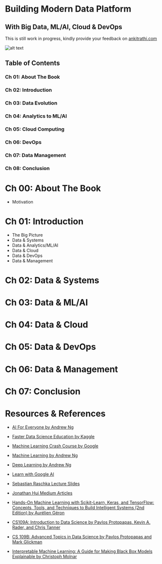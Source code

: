 # Building Modern Data Platform
## With Big Data, ML/AI, Cloud & DevOps

This is still work in progress, kindly provide your feedback on [ankitrathi.com](http://ankitrathi.com/)

![alt text](https://github.com/ankitrathi169/ankitrathi169.github.io/blob/master/Resources/BuildingMDP-CoverComposite.jpg)


## Table of Contents

### Ch 01: About The Book
### Ch 02: Introduction
### Ch 03: Data Evolution
### Ch 04: Analytics to ML/AI
### Ch 05: Cloud Computing
### Ch 06: DevOps
### Ch 07: Data Management
### Ch 08: Conclusion


# Ch 00: About The Book
- Motivation

# Ch 01: Introduction

- The Big Picture
- Data & Systems
- Data & Analytics/ML/AI
- Data & Cloud
- Data & DevOps
- Data & Management

# Ch 02: Data & Systems

# Ch 03: Data & ML/AI

# Ch 04: Data & Cloud

# Ch 05: Data & DevOps

# Ch 06: Data & Management

# Ch 07: Conclusion

# Resources & References

- [AI For Everyone by Andrew Ng](https://www.deeplearning.ai/ai-for-everyone/)

- [Faster Data Science Education by Kaggle](https://www.kaggle.com/learn/overview)

- [Machine Learning Crash Course by Google](https://developers.google.com/machine-learning/crash-course)

- [Machine Learning by Andrew Ng](https://www.coursera.org/learn/machine-learning)

- [Deep Learning by Andrew Ng](https://www.coursera.org/specializations/deep-learning)

- [Learn with Google AI](https://ai.google/education/)

- [Sebastian Raschka Lecture Slides](https://sebastianraschka.com/resources.html)

- [Jonathan Hui Medium Articles](https://sebastianraschka.com/resources.html)

- [Hands-On Machine Learning with Scikit-Learn, Keras, and TensorFlow: Concepts, Tools, and Techniques to Build Intelligent Systems (2nd Edition) by Aurélien Géron](https://www.amazon.in/Hands-Machine-Learning-Scikit-Learn-TensorFlow-ebook/dp/B07XGF2G87/)

- [CS109A: Introduction to Data Science by Pavlos Protopapas, Kevin A. Rader, and Chris Tanner](https://harvard-iacs.github.io/2019-CS109A/)

- [CS 109B: Advanced Topics in Data Science by Pavlos Protopapas and Mark Glickman](https://harvard-iacs.github.io/2019-CS109B/)

- [Interpretable Machine Learning: A Guide for Making Black Box Models Explainable by Christoph Molnar](https://christophm.github.io/interpretable-ml-book/)


